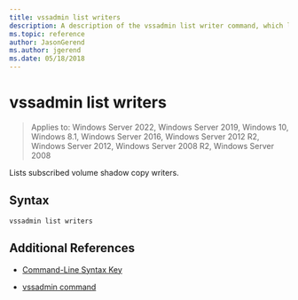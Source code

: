 ```yaml
---
title: vssadmin list writers
description: A description of the vssadmin list writer command, which lists subscribed volume shadow copy writers.
ms.topic: reference
author: JasonGerend
ms.author: jgerend
ms.date: 05/18/2018
---
```


# vssadmin list writers

>Applies to: Windows Server 2022, Windows Server 2019, Windows 10, Windows 8.1, Windows Server 2016, Windows Server 2012 R2, Windows Server 2012, Windows Server 2008 R2, Windows Server 2008

Lists subscribed volume shadow copy writers.

## Syntax

```
vssadmin list writers
```

## Additional References

- [Command-Line Syntax Key](command-line-syntax-key.md)

- [vssadmin command](vssadmin.md)
